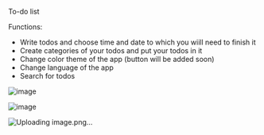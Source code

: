 To-do list

Functions:
- Write todos and choose time and date to which you wiill need to finish it
- Create categories of your todos and put your todos in it
- Change color theme of the app (button will be added soon)
- Change language of the app
- Search for todos


![image](https://github.com/Damncaf-goin-crazy/To_do_list/assets/118183028/10efac16-71af-40b4-bdcc-74b967fa7a8f)

![image](https://github.com/Damncaf-goin-crazy/To_do_list/assets/118183028/97d5e59b-9952-49cc-b572-8572e9ad9adb)

![Uploading image.png…]()
